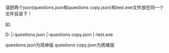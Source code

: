 请把两个json(questions.json和questions copy.json)和test.exe文件放在同一个文件目录下！


如:


D:
|-questions.json
|-questions copy.json
|-test.exe


questions.json为简单版
questions copy.json为困难版

